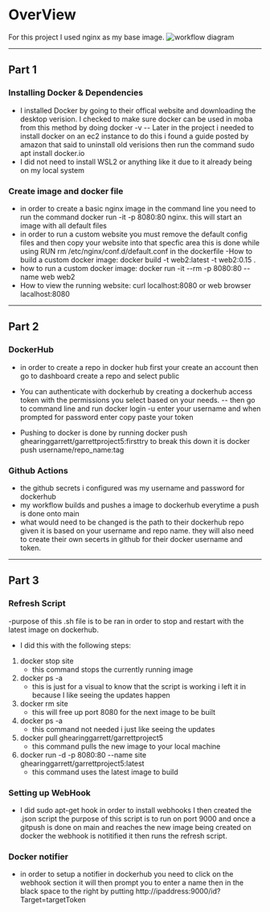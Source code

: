 # OverView

For this project I used nginx as my base image.
![workflow diagram](https://user-images.githubusercontent.com/70773439/205379818-e96b697f-152c-4718-8bda-c2cd2849158f.PNG)

---
## Part 1
### Installing Docker & Dependencies
- I installed Docker by going to their offical website and downloading the desktop verision. I checked to make sure docker can be used in moba from this method by doing docker -v
-- Later in the project i needed to install docker on an ec2 instance to do this i found a guide posted by amazon that said to uninstall old verisions then run the command sudo apt install docker.io 
- I did not need to install WSL2 or anything like it due to it already being on my local system 

### Create image and docker file
- in order to create a basic nginx image in the command line you need to run the command docker run -it -p 8080:80 nginx. this will start an image with all default files 
- in order to run a custom website you must remove the default config files and then copy your website into that specfic area this is done while using RUN rm /etc/nginx/conf.d/default.conf in the dockerfile
-How to build a custom docker image: docker build -t web2:latest -t web2:0.15 .
- how to run a custom docker image: docker run -it --rm -p 8080:80 --name web web2
- How to view the running website: curl localhost:8080 or web browser lacalhost:8080
---
## Part 2

### DockerHub
- in order to create a repo in docker hub first your create an account then go to dashboard create a repo and select public 

- You can authenticate with dockerhub by creating a dockerhub access token with the permissions you select based on your needs. 
-- then go to command line and run docker login -u enter your username and when prompted for password enter copy paste your token 
- Pushing to docker is done by running docker push ghearinggarrett/garrettproject5:firsttry
to break this down it is docker push username/repo_name:tag

### Github Actions
- the github secrets i configured was my username and password for dockerhub
- my workflow builds and pushes a image to dockerhub everytime a push is done onto main
- what would need to be changed is the path to their dockerhub repo given it is based on your username and repo name. they will also need to create their own secerts in github for their docker username and token.
---
## Part 3
### Refresh Script
-purpose of this .sh file is to be ran in order to stop and restart with the latest image on dockerhub.

- I did this with the following steps:
1. docker stop site 
    - this command stops the currently running image
3. docker ps -a 
    - this is just for a visual to know that the script is working i left it in because I like seeing the updates happen 
4. docker rm site 
    - this will free up port 8080 for the next image to be built 
5. docker ps -a 
    - this command not needed i just like seeing the updates 
6. docker pull ghearinggarrett/garrettproject5 
    - this command pulls the new image to your local machine 
7. docker run -d -p 8080:80 --name site ghearinggarrett/garrettproject5:latest
    - this command uses the latest image to build 
### Setting up WebHook
- I did sudo apt-get hook in order to install webhooks I then created the .json script the purpose of this script is to run on port 9000 and once a gitpush is done on main and reaches the new image being created on docker the webhook is notitified it then runs the refresh script. 

### Docker notifier 
- in order to setup a notifier in dockerhub you need to click on the webhook section
it will then prompt you to enter a name then in the black space to the right by putting http://ipaddress:9000/id?Target=targetToken
